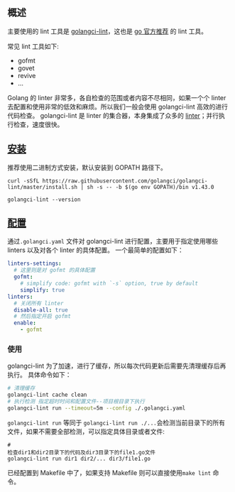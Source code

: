 ## 概述
主要使用的 lint 工具是 [golangci-lint](https://github.com/golangci/golangci-lint)，这也是 [go 官方推荐](https://github.com/golang/go/wiki/CodeTools#All-in-one) 的 lint 工具。


常见 lint 工具如下:
* gofmt
* govet
* revive
* ...


Golang 的 linter 非常多，各自检查的范围或者内容不尽相同，如果一个个 linter 去配置和使用非常的低效和麻烦。所以我们一般会使用 golangci-lint 高效的进行代码检查。
golangci-lint 是 linter 的集合器，本身集成了众多的 [linter](https://golangci-lint.run/usage/linters/)；并行执行检查，速度很快。

## [安装](https://golangci-lint.run/usage/install/)
推荐使用二进制方式安装，默认安装到 GOPATH 路径下。
```shell
curl -sSfL https://raw.githubusercontent.com/golangci/golangci-lint/master/install.sh | sh -s -- -b $(go env GOPATH)/bin v1.43.0

golangci-lint --version
```


## [配置](https://golangci-lint.run/usage/configuration/)
通过`.golangci.yaml` 文件对 golangci-lint 进行配置，主要用于指定使用哪些 linters 以及对各个 linter 的具体配置。
一个最简单的配置如下：
```yaml
linters-settings:
  # 这里则是对 gofmt 的具体配置
  gofmt:
    # simplify code: gofmt with `-s` option, true by default
    simplify: true
linters:
  # 关闭所有 linter
  disable-all: true
  # 然后指定开启 gofmt
  enable:
    - gofmt
```

### 使用
golangci-lint 为了加速，进行了缓存，所以每次代码更新后需要先清理缓存后再执行。
具体命令如下：

```sh
# 清理缓存
golangci-lint cache clean
# 执行检测 指定超时时间和配置文件--项目根目录下执行
golangci-lint run --timeout=5m --config ./.golangci.yaml
```

`golangci-lint run` 等同于 `golangci-lint run ./...`会检测当前目录下的所有文件，如果不需要全部检测，可以指定具体目录或者文件:
```shell
# 
检查dir1和dir2目录下的代码及dir3目录下的file1.go文件
golangci-lint run dir1 dir2/... dir3/file1.go
```

已经配置到 Makefile 中了，如果支持 Makefile 则可以直接使用`make lint` 命令。
